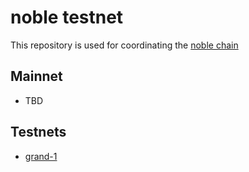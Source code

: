 # noble testnet

This repository is used for coordinating the [noble chain](https://github.com/strangelove-ventures/noble)

## Mainnet
- TBD


## Testnets

- [grand-1](./grand-1/)